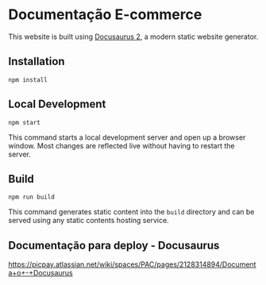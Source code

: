 # Documentação E-commerce

This website is built using [Docusaurus 2](https://v2.docusaurus.io/), a modern static website generator.

## Installation

```console
npm install
```

## Local Development

```console
npm start
```

This command starts a local development server and open up a browser window. Most changes are reflected live without having to restart the server.

## Build

```console
npm run build
```

This command generates static content into the `build` directory and can be served using any static contents hosting service.

## Documentação para deploy - Docusaurus

https://picpay.atlassian.net/wiki/spaces/PAC/pages/2128314894/Documenta+o+-+Docusaurus
